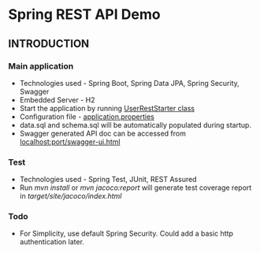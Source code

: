 # Spring REST API Demo
## INTRODUCTION
### Main application
* Technologies used - Spring Boot, Spring Data JPA, Spring Security, Swagger
* Embedded Server - H2
* Start the application by running [UserRestStarter class](src/main/java/rest_demo/SpringRestStarter.java)
* Configuration file - [application.properties](src/main/resources/application.properties)
* data.sql and schema.sql will be automatically populated during startup.
* Swagger generated API doc can be accessed from [localhost:port/swagger-ui.html](localhost:8009/swagger-ui.html)


### Test
* Technologies used - Spring Test, JUnit, REST Assured
* Run *mvn install* or *mvn jacoco:report* will generate test coverage report in _target/site/jacoco/index.html_


### Todo
* For Simplicity, use default Spring Security. Could add a basic http authentication later.